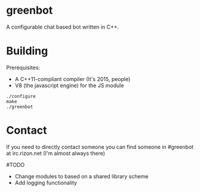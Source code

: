 # greenbot
A configurable chat based bot written in C++.

# Building
Prerequisites:
- A C++11-compliant compiler (It's 2015, people)
- V8 (the javascript engine) for the JS module

```
./configure
make
./greenbot
```

# Contact
If you need to directly contact someone you can find someone in #greenbot at irc.rizon.net (I'm almost always there)

#TODO
- Change modules to based on a shared library scheme
- Add logging functionality
